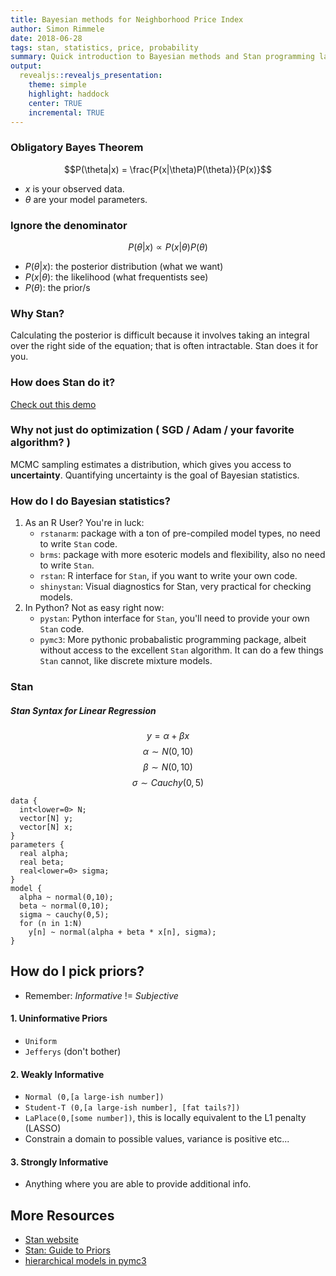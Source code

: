 ```yaml
---
title: Bayesian methods for Neighborhood Price Index
author: Simon Rimmele
date: 2018-06-28
tags: stan, statistics, price, probability
summary: Quick introduction to Bayesian methods and Stan programming language, which StreetEasy uses to estimate Price Index on neighborhood levels
output:
  revealjs::revealjs_presentation:
    theme: simple
    highlight: haddock
    center: TRUE
    incremental: TRUE
---
```

<style type="text/css">
  .reveal p {
    text-align: left;
  }
  .reveal ul {
    display: block;
  }
  .reveal ol {
    display: block;
  }  
</style>
### Obligatory Bayes Theorem 

$$P(\theta|x) = \frac{P(x|\theta)P(\theta)}{P(x)}$$

- $x$ is your observed data.  
- $\theta$ are your model parameters.

### Ignore the denominator
$$P(\theta|x) \propto {P(x|\theta)P(\theta)}$$
* $P(\theta|x)$: the posterior distribution (what we want)  
* $P(x|\theta)$: the likelihood (what frequentists see)  
* $P(\theta)$: the prior/s   

### Why Stan?
Calculating the posterior is difficult because it involves taking an integral over the right side of the equation; that is often intractable. Stan does it for you. 

### How does Stan do it?

[Check out this demo](https://chi-feng.github.io/mcmc-demo/app.html#EfficientNUTS,banana)

### Why not just do optimization ( SGD / Adam / your favorite algorithm? )

MCMC sampling estimates a distribution, which gives you access to **uncertainty**. Quantifying uncertainty is the goal of Bayesian statistics. 


### How do I do Bayesian statistics?
1. As an R User? You're in luck:   
    * `rstanarm`: package with a ton of pre-compiled model types, no need to write `Stan` code.  
    * `brms`: package with more esoteric models and flexibility, also no need to write `Stan`.  
    * `rstan`: R interface for `Stan`, if you want to write your own code. 
    * `shinystan`: Visual diagnostics for Stan, very practical for checking models. 
2. In Python? Not as easy right now:  
    * `pystan`: Python interface for `Stan`, you'll need to provide your own `Stan` code.  
    * `pymc3`: More pythonic probabalistic programming package, albeit without access to the excellent `Stan` algorithm. It can do a few things `Stan` cannot, like discrete mixture models. 

### Stan
##### Stan Syntax for Linear Regression 

$$ y = \alpha + \beta x $$
$$\alpha \sim N(0,10) $$
$$\beta \sim N(0,10) $$
$$\sigma \sim Cauchy(0,5) $$

```{}
data {
  int<lower=0> N;
  vector[N] y;
  vector[N] x;
}
parameters {
  real alpha;
  real beta;
  real<lower=0> sigma;
}
model {
  alpha ~ normal(0,10);    
  beta ~ normal(0,10);
  sigma ~ cauchy(0,5);
  for (n in 1:N)
    y[n] ~ normal(alpha + beta * x[n], sigma);
}
```
## How do I pick priors?  
* Remember: _Informative_ != _Subjective_

#### 1. Uninformative Priors
* `Uniform`
* `Jefferys` (don't bother)  

#### 2. Weakly Informative
* `Normal (0,[a large-ish number])`
* `Student-T (0,[a large-ish number], [fat tails?])`
* `LaPlace(0,[some number])`, this is locally equivalent to the L1 penalty (LASSO)
* Constrain a domain to possible values, variance is positive etc...

#### 3. Strongly Informative
* Anything where you are able to provide additional info.


## More Resources
* [Stan website](http://mc-stan.org/)
* [Stan: Guide to Priors](https://github.com/stan-dev/stan/wiki/Prior-Choice-Recommendations)
* [hierarchical models in pymc3](http://twiecki.github.io/blog/2017/02/08/bayesian-hierchical-non-centered/)